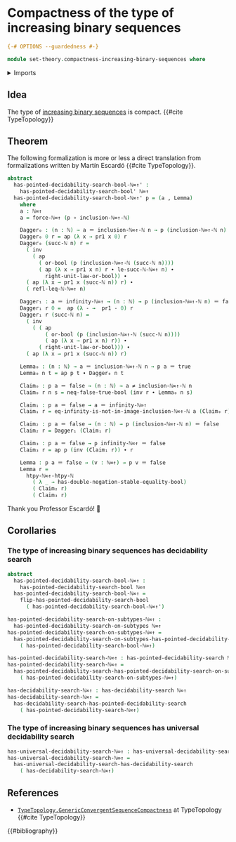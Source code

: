 # Compactness of the type of increasing binary sequences

```agda
{-# OPTIONS --guardedness #-}

module set-theory.compactness-increasing-binary-sequences where
```

<details><summary>Imports</summary>

```agda
open import elementary-number-theory.decidable-total-order-natural-numbers
open import elementary-number-theory.inequality-natural-numbers
open import elementary-number-theory.natural-numbers

open import foundation.action-on-identifications-functions
open import foundation.booleans
open import foundation.constant-maps
open import foundation.transport-along-identifications
open import foundation.functoriality-coproduct-types
open import foundation.negation
open import foundation.coproduct-types
open import foundation.dependent-pair-types
open import foundation.double-negation
open import foundation.double-negation-stable-equality
open import foundation.decidable-type-families
open import foundation.embeddings
open import foundation.empty-types
open import foundation.equivalences
open import foundation.function-extensionality
open import foundation.universal-decidability-search
open import foundation.decidability-search
open import foundation.function-types
open import foundation.homotopies
open import foundation.inequality-booleans
open import set-theory.increasing-binary-sequences
open import foundation.injective-maps
open import foundation.logical-operations-booleans
open import foundation.maybe
open import elementary-number-theory.conatural-numbers
open import foundation.negated-equality
open import foundation.propositions
open import foundation.retractions
open import foundation.decidability-search
open import foundation.retracts-of-types
open import foundation.sections
open import foundation.sets
open import foundation.subtypes
open import foundation.tight-apartness-relations
open import foundation.unit-type
open import foundation.decidability-search
open import foundation.universal-decidability-search
open import foundation.universe-levels

open import foundation-core.identity-types

open import order-theory.order-preserving-maps-posets

open import set-theory.cantor-space
open import set-theory.increasing-binary-sequences
open import set-theory.inclusion-natural-numbers-increasing-binary-sequences
```

</details>

## Idea

The type of
[increasing binary sequences](set-theory.increasing-binary-sequences.md) is
compact. {{#cite TypeTopology}}

## Theorem

The following formalization is more or less a direct translation from
formalizations written by Martín Escardó {{#cite TypeTopology}}.

```agda
abstract
  has-pointed-decidability-search-bool-ℕ∞↑' :
    has-pointed-decidability-search-bool' ℕ∞↑
  has-pointed-decidability-search-bool-ℕ∞↑' p = (a , Lemma)
    where
    a : ℕ∞↑
    a = force-ℕ∞↑ (p ∘ inclusion-ℕ∞↑-ℕ)

    Dagger₀ : (n : ℕ) → a ＝ inclusion-ℕ∞↑-ℕ n → p (inclusion-ℕ∞↑-ℕ n) ＝ true
    Dagger₀ 0 r = ap (λ x → pr1 x 0) r
    Dagger₀ (succ-ℕ n) r =
      ( inv
        ( ap
          ( or-bool (p (inclusion-ℕ∞↑-ℕ (succ-ℕ n))))
          ( ap (λ x → pr1 x n) r ∙ le-succ-ℕ-ℕ∞↑ n) ∙
            right-unit-law-or-bool)) ∙
      ( ap (λ x → pr1 x (succ-ℕ n)) r) ∙
      ( refl-leq-ℕ-ℕ∞↑ n)

    Dagger₁ : a ＝ infinity-ℕ∞↑ → (n : ℕ) → p (inclusion-ℕ∞↑-ℕ n) ＝ false
    Dagger₁ r 0 =  ap (λ - →  pr1 - 0) r
    Dagger₁ r (succ-ℕ n) =
      ( inv
        ( ( ap
            ( or-bool (p (inclusion-ℕ∞↑-ℕ (succ-ℕ n))))
            ( ap (λ x → pr1 x n) r)) ∙
          ( right-unit-law-or-bool))) ∙
      ( ap (λ x → pr1 x (succ-ℕ n)) r)

    Lemma₀ : (n : ℕ) → a ＝ inclusion-ℕ∞↑-ℕ n → p a ＝ true
    Lemma₀ n t = ap p t ∙ Dagger₀ n t

    Claim₀ : p a ＝ false → (n : ℕ) → a ≠ inclusion-ℕ∞↑-ℕ n
    Claim₀ r n s = neq-false-true-bool (inv r ∙ Lemma₀ n s)

    Claim₁ : p a ＝ false → a ＝ infinity-ℕ∞↑
    Claim₁ r = eq-infinity-is-not-in-image-inclusion-ℕ∞↑-ℕ a (Claim₀ r)

    Claim₂ : p a ＝ false → (n : ℕ) → p (inclusion-ℕ∞↑-ℕ n) ＝ false
    Claim₂ r = Dagger₁ (Claim₁ r)

    Claim₃ : p a ＝ false → p infinity-ℕ∞↑ ＝ false
    Claim₃ r = ap p (inv (Claim₁ r)) ∙ r

    Lemma : p a ＝ false → (v : ℕ∞↑) → p v ＝ false
    Lemma r =
      htpy-ℕ∞↑-htpy-ℕ
        ( λ _ → has-double-negation-stable-equality-bool)
        ( Claim₂ r)
        ( Claim₃ r)
```

Thank you Professor Escardó! 🙏

## Corollaries

### The type of increasing binary sequences has decidability search

```agda
abstract
  has-pointed-decidability-search-bool-ℕ∞↑ :
    has-pointed-decidability-search-bool ℕ∞↑
  has-pointed-decidability-search-bool-ℕ∞↑ =
    flip-has-pointed-decidability-search-bool
      ( has-pointed-decidability-search-bool-ℕ∞↑')

has-pointed-decidability-search-on-subtypes-ℕ∞↑ :
  has-pointed-decidability-search-on-subtypes ℕ∞↑
has-pointed-decidability-search-on-subtypes-ℕ∞↑ =
  has-pointed-decidability-search-on-subtypes-has-pointed-decidability-search-bool
    ( has-pointed-decidability-search-bool-ℕ∞↑)

has-pointed-decidability-search-ℕ∞↑ : has-pointed-decidability-search ℕ∞↑
has-pointed-decidability-search-ℕ∞↑ =
  has-pointed-decidability-search-has-pointed-decidability-search-on-subtypes
    ( has-pointed-decidability-search-on-subtypes-ℕ∞↑)

has-decidability-search-ℕ∞↑ : has-decidability-search ℕ∞↑
has-decidability-search-ℕ∞↑ =
  has-decidability-search-has-pointed-decidability-search
    ( has-pointed-decidability-search-ℕ∞↑)
```

### The type of increasing binary sequences has universal decidability search

```agda
has-universal-decidability-search-ℕ∞↑ : has-universal-decidability-search ℕ∞↑
has-universal-decidability-search-ℕ∞↑ =
  has-universal-decidability-search-has-decidability-search
    ( has-decidability-search-ℕ∞↑)
```

## References

- [`TypeTopology.GenericConvergentSequenceCompactness`](https://martinescardo.github.io/TypeTopology/TypeTopology.GenericConvergentSequenceCompactness.html)
  at TypeTopology {{#cite TypeTopology}}

{{#bibliography}}

